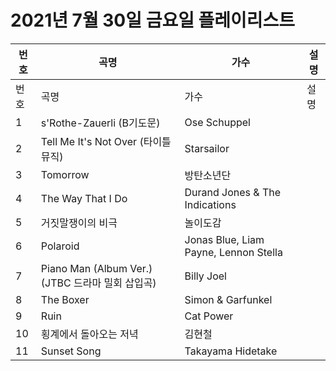 # 2021년 7월 30일 금요일 플레이리스트

| 번호 | 곡명 | 가수 | 설명 |
|------|------|------|------|
| 번호 | 곡명 | 가수 | 설명 |
| 1 | s'Rothe-Zauerli (B기도문) | Ose Schuppel |  |
| 2 | Tell Me It's Not Over (타이틀 뮤직) | Starsailor |  |
| 3 | Tomorrow | 방탄소년단 |  |
| 4 | The Way That I Do | Durand Jones & The Indications |  |
| 5 | 거짓말쟁이의 비극 | 놀이도감 |  |
| 6 | Polaroid | Jonas Blue, Liam Payne, Lennon Stella |  |
| 7 | Piano Man (Album Ver.) (JTBC 드라마 밀회 삽입곡) | Billy Joel |  |
| 8 | The Boxer | Simon & Garfunkel |  |
| 9 | Ruin | Cat Power |  |
| 10 | 횡계에서 돌아오는 저녁 | 김현철 |  |
| 11 | Sunset Song | Takayama Hidetake |  |
